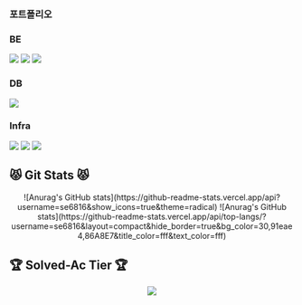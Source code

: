 <div> 
  <h3>포트폴리오</h3>
  <h3>BE</h3>
  <img src="https://img.shields.io/badge/Java-007396?style=for-the-badge&logo=java&logoColor=white">
  <img src="https://img.shields.io/badge/SpringBoot-6DB33F?style=for-the-badge&logo=springboot&logoColor=white">
  <img src="https://img.shields.io/badge/SpringSecurity-6DB33F?style=for-the-badge&logo=springsecurity&logoColor=white">
  <h3>DB</h3>
  <img src="https://img.shields.io/badge/MariaDB-003545?style=for-the-badge&logo=mariadb&logoColor=white">
  <h3>Infra</h3>
  <img src="https://img.shields.io/badge/Jenkins-D24939?style=for-the-badge&logo=jenkins&logoColor=white">
  <img src="https://img.shields.io/badge/Docker-2496ED?style=for-the-badge&logo=docker&logoColor=white">
  <img src="https://img.shields.io/badge/AmazonAWS-232F3E?style=for-the-badge&logo=amazonaws&logoColor=white">

## 😾 Git Stats 😾
<div class="git-stats" align="center">
  ![Anurag's GitHub stats](https://github-readme-stats.vercel.app/api?username=se6816&show_icons=true&theme=radical)
  ![Anurag's GitHub stats](https://github-readme-stats.vercel.app/api/top-langs/?username=se6816&layout=compact&hide_border=true&bg_color=30,91eae4,86A8E7&title_color=fff&text_color=fff)
</div>

## 🏆 Solved-Ac Tier 🏆
  <div class="solved-ac" align="center">
    <a href="http://solved.ac/se6816"><img src="http://mazassumnida.wtf/api/generate_badge?boj=se6816" /></>
  </div>
</div>
